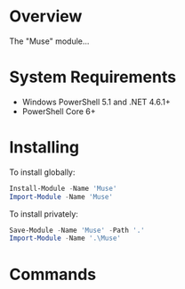 # Overview

The "Muse" module...

# System Requirements

* Windows PowerShell 5.1 and .NET 4.6.1+
* PowerShell Core 6+

# Installing

To install globally:

```powershell
Install-Module -Name 'Muse'
Import-Module -Name 'Muse'
```

To install privately:

```powershell
Save-Module -Name 'Muse' -Path '.'
Import-Module -Name '.\Muse'
```

# Commands
